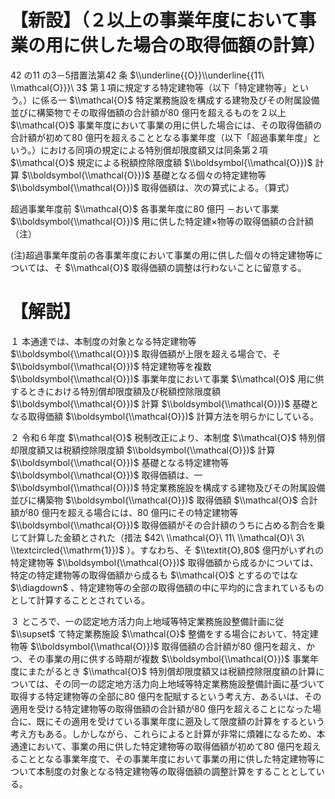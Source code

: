 # 【新設】（２以上の事業年度において事業の用に供した場合の取得価額の計算）

42 の11 の3－5措置法第42 条 $\\underline{{O}}\\underline{{11\ \\mathcal{O}}}\ 3$ 第１項に規定する特定建物等（以下「特定建物等」という。）に係る一 $\\mathcal{O}$ 特定業務施設を構成する建物及びその附属設備並びに構築物でその取得価額の合計額が80 億円を超えるものを２以上 $\\mathcal{O}$ 事業年度において事業の用に供した場合には、その取得価額の合計額が初めて80 億円を超えることとなる事業年度（以下「超過事業年度」という。）における同項の規定による特別償却限度額又は同条第２項 $\\mathcal{O}$ 規定による税額控除限度額 $\\boldsymbol{\\mathcal{O}})$ 計算 $\\boldsymbol{\\mathcal{O}})$ 基礎となる個々の特定建物等 $\\boldsymbol{\\mathcal{O}})$ 取得価額は、次の算式による。（算式）

超過事業年度前 $\\mathcal{O}$ 各事業年度に80 億円 －おいて事業 $\\boldsymbol{\\mathcal{O}})$ 用に供した特定建×物等の取得価額の合計額（注）

(注)超過事業年度前の各事業年度において事業の用に供した個々の特定建物等については、そ $\\mathcal{O}$ 取得価額の調整は行わないことに留意する。

# 【解説】

１ 本通達では、本制度の対象となる特定建物等 $\\boldsymbol{\\mathcal{O}})$ 取得価額が上限を超える場合で、そ $\\boldsymbol{\\mathcal{O}})$ 特定建物等を複数 $\\boldsymbol{\\mathcal{O}})$ 事業年度において事業 $\\mathcal{O}$ 用に供するときにおける特別償却限度額及び税額控除限度額 $\\boldsymbol{\\mathcal{O}})$ 計算 $\\boldsymbol{\\mathcal{O}})$ 基礎となる取得価額 $\\boldsymbol{\\mathcal{O}})$ 計算方法を明らかにしている。

２ 令和６年度 $\\mathcal{O}$ 税制改正により、本制度 $\\mathcal{O}$ 特別償却限度額又は税額控除限度額 $\\boldsymbol{\\mathcal{O}})$ 計算 $\\boldsymbol{\\mathcal{O}})$ 基礎となる特定建物等 $\\boldsymbol{\\mathcal{O}})$ 取得価額は、一 $\\boldsymbol{\\mathcal{O}})$ 特定業務施設を構成する建物及びその附属設備並びに構築物 $\\boldsymbol{\\mathcal{O}})$ 取得価額 $\\mathcal{O}$ 合計額が80 億円を超える場合には、80 億円にその特定建物等 $\\boldsymbol{\\mathcal{O}})$ 取得価額がその合計額のうちに占める割合を乗じて計算した金額とされた（措法 $42\ \\mathcal{O}\ 11\ \\mathcal{O}\ 3\ \\textcircled{\\mathrm{1}})$ ）。すなわち、そ $\\textit{O},80$ 億円がいずれの特定建物等 $\\boldsymbol{\\mathcal{O}})$ 取得価額から成るかについては、特定の特定建物等の取得価額から成るも $\\mathcal{O}$ とするのではな $\\diagdown$ 、特定建物等の全部の取得価額の中に平均的に含まれているものとして計算することとされている。

３ ところで、一の認定地方活力向上地域等特定業務施設整備計画に従 $\\supset$ て特定業務施設 $\\mathcal{O}$ 整備をする場合において、特定建物等 $\\boldsymbol{\\mathcal{O}})$ 取得価額の合計額が80 億円を超え、かつ、その事業の用に供する時期が複数 $\\boldsymbol{\\mathcal{O}})$ 事業年度にまたがるとき $\\mathcal{O}$ 特別償却限度額又は税額控除限度額の計算については、その同一の認定地方活力向上地域等特定業務施設整備計画に基づいて取得する特定建物等の全部に80 億円を配賦するという考え方、あるいは、その適用を受ける特定建物等の取得価額の合計額が80 億円を超えることになった場合に、既にその適用を受けている事業年度に遡及して限度額の計算をするという考え方もある。しかしながら、これらによると計算が非常に煩雑になるため、本通達において、事業の用に供した特定建物等の取得価額が初めて80 億円を超えることとなる事業年度で、その事業年度において事業の用に供した特定建物等について本制度の対象となる特定建物等の取得価額の調整計算をすることとしている。